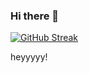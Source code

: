 ### Hi there 👋

[![GitHub Streak](https://streak-stats.demolab.com?user=Trimo-Last&exclude_days=Sun%2CSat)](https://git.io/streak-stats)

heyyyyy!
